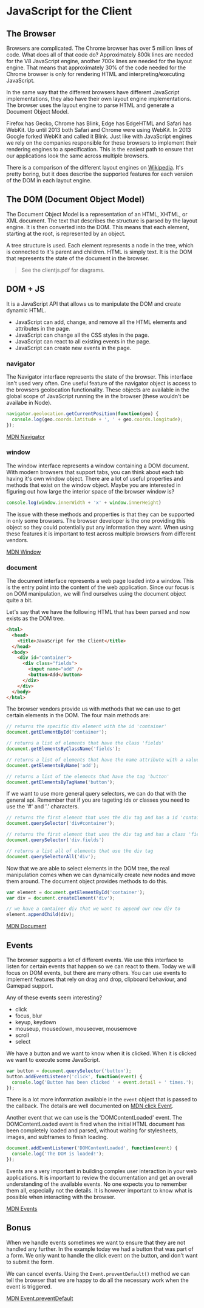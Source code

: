 # JavaScript for the Client

## The Browser

Browsers are complicated. The Chrome browser has over 5 million lines of code. What does all of that code do? Approximately 800k lines are needed for the V8 JavaScript engine, another 700k lines are needed for the layout engine. That means that approximately 30% of the code needed for the Chrome browser is only for rendering HTML and interpreting/executing JavaScript.

In the same way that the different browsers have different JavaScript implementations, they also have their own layout engine implementations. The browser uses the layout engine to parse HTML and generate a Document Object Model.

Firefox has Gecko, Chrome has Blink, Edge has EdgeHTML and Safari has WebKit. Up until 2013 both Safari and Chrome were using WebKit. In 2013 Google forked WebKit and called it Blink. Just like with JavaScript engines we rely on the companies responsible for these browsers to implement their rendering engines to a specification. This is the easiest path to ensure that our applications look the same across multiple browsers.

There is a comparison of the different layout engines on [Wikipedia](https://en.wikipedia.org/wiki/Comparison_of_layout_engines_(Document_Object_Model)). It's pretty boring, but it does describe the supported features for each version of the DOM in each layout engine.

## The DOM (Document Object Model)

The Document Object Model is a representation of an HTML, XHTML, or XML document. The text that describes the structure is parsed by the layout engine. It is then converted into the DOM. This means that each element, starting at the root, is represented by an object.

A tree structure is used. Each element represents a node in the tree, which is connected to it's parent and children. HTML is simply text. It is the DOM that represents the state of the document in the browser.

> See the clientjs.pdf for diagrams.

## DOM + JS

It is a JavaScript API that allows us to manipulate the DOM and create dynamic HTML.

* JavaScript can add, change, and remove all the HTML elements and attributes in the page.
* JavaScript can change all the CSS styles in the page.
* JavaScript can react to all existing events in the page.
* JavaScript can create new events in the page.

### navigator

The Navigator interface represents the state of the browser. This interface isn't used very often. One useful feature of the navigator object is access to the browsers geolocation functionality. These objects are available in the global scope of JavaScript running the in the browser (these wouldn't be availabe in Node).

```javascript
navigator.geolocation.getCurrentPosition(function(geo) {
  console.log(geo.coords.latitude + ', ' + geo.coords.longitude);
});
```

[MDN Navigator](https://developer.mozilla.org/en-US/docs/Web/API/Navigator)

### window

The window interface represents a window containing a DOM document. With modern browsers that support tabs, you can think about each tab having it's own window object. There are a lot of useful properties and methods that exist on the window object. Maybe you are interested in figuring out how large the interior space of the browser window is?

```javascript
console.log(window.innerWidth + 'x' + window.innerHeight)
```

The issue with these methods and properties is that they can be supported in only some browsers. The browser developer is the one providing this object so they could potentially put any information they want. When using these features it is important to test across multiple browsers from different vendors.

[MDN Window](https://developer.mozilla.org/en-US/docs/Web/API/Window)

### document

The document interface represents a web page loaded into a window. This is the entry point into the content of the web application. Since our focus is on DOM manipulation, we will find ourselves using the document object quite a bit.

Let's say that we have the following HTML that has been parsed and now exists as the DOM tree.

```html
<html>
  <head>
    <title>JavaScript for the Client</title>
  </head>
  <body>
    <div id="container">
      <div class="fields">
        <input name="add" />
        <button>Add</button>
      </div>
    </div>
  </body>
</html>
```

The browser vendors provide us with methods that we can use to get certain elements in the DOM. The four main methods are:

```javascript
// returns the specific div element with the id 'container'
document.getElementById('container');

// returns a list of elements that have the class 'fields'
document.getElementsByClassName('fields');

// returns a list of elements that have the name attribute with a value of 'add'
document.getElementsByName('add');

// returns a list of the elements that have the tag 'button'
document.getElementsByTagName('button');
```

If we want to use more general query selectors, we can do that with the general api. Remember that if you are tageting ids or classes you need to use the '#' and '.' characters.

```javascript
// returns the first element that uses the div tag and has a id 'container'
document.querySelector('div#container');

// returns the first element that uses the div tag and has a class 'fields'
document.querySelector('div.fields')

// returns a list all of elements that use the div tag
document.querySelectorAll('div');
```

Now that we are able to select elements in the DOM tree, the real manipulation comes when we can dynamically create new nodes and move them around. The document object provides methods to do this.

```javascript
var element = document.getElementById('container');
var div = document.createElement('div');

// we have a container div that we want to append our new div to
element.appendChild(div);
```

[MDN Document](https://developer.mozilla.org/en-US/docs/Web/API/Document)


## Events

The browser supports a lot of different events. We use this interface to listen for certain events that happen so we can react to them. Today we will focus on DOM events, but there are many others. You can use events to implement features that rely on drag and drop, clipboard behaviour, and Gamepad support.

Any of these events seem interesting?

* click
* focus, blur
* keyup, keydown
* mouseup, mousedown, mouseover, mousemove
* scroll
* select

We have a button and we want to know when it is clicked. When it is clicked we want to execute some JavaScript.

```javascript
var button = document.querySelector('button');
button.addEventListener('click', function(event) {
  console.log('Button has been clicked ' + event.detail + ' times.');
});
```

There is a lot more information available in the `event` object that is passed to the callback. The details are well documented on [MDN click Event](https://developer.mozilla.org/en-US/docs/Web/Events/click).

Another event that we can use is the 'DOMContentLoaded' event. The DOMContentLoaded event is fired when the initial HTML document has been completely loaded and parsed, without waiting for stylesheets, images, and subframes to finish loading.

```javascript
document.addEventListener('DOMContentLoaded', function(event) {
  console.log('The DOM is loaded!');
});
```

Events are a very important in building complex user interaction in your web applications. It is important to review the documentation and get an overall understanding of the available events. No one expects you to remember them all, especially not the details. It is however important to know what is possible when interacting with the browser.

[MDN Events](https://developer.mozilla.org/en-US/docs/Web/Events)

## Bonus

When we handle events sometimes we want to ensure that they are not handled any further. In the example today we had a button that was part of a form. We only want to handle the click event on the button, and don't want to submit the form.

We can cancel events. Using the `Event.preventDefault()` method we can tell the browser that we are happy to do all the necessary work when the event is triggered.

[MDN Event.preventDefault](https://developer.mozilla.org/en-US/docs/Web/API/Event/preventDefault)